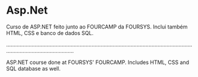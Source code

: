 # Asp.Net

Curso de ASP.NET feito junto ao FOURCAMP da FOURSYS. Inclui também HTML, CSS e banco de dados SQL.

.........................................................................................................................................................................

ASP.NET course done at FOURSYS' FOURCAMP. Includes HTML, CSS and SQL database as well.
